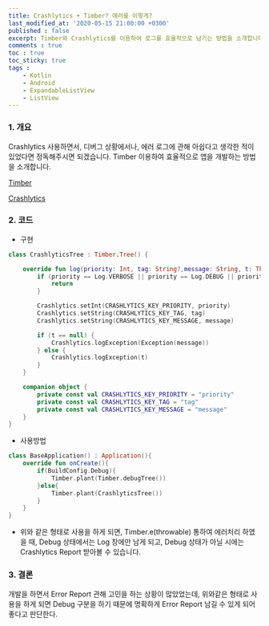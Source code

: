 ```yaml
---
title: Crashlytics + Timber? 에러를 이렇게?
last_modified_at: '2020-05-15 21:00:00 +0300'
published : false
excerpt: Timber와 Crashlytics를 이용하여 로그를 효율적으로 남기는 방법을 소개합니다.
comments : true
toc : true
toc_sticky: true
tags :
    - Kotlin
    - Android
    - ExpandableListView
    - ListView
---
```


### 1. 개요

Crashlytics 사용하면서, 디버그 상황에서나, 에러 로그에 관해 아쉽다고 생각한 적이 있었다면 정독해주시면 되겠습니다.
Timber 이용하여 효율적으로 앱을 개발하는 방법을 소개합니다.

[Timber](https://github.com/JakeWharton/timber)

[Crashlytics](https://firebase.google.com/docs/crashlytics/?gclid=Cj0KCQjw-_j1BRDkARIsAJcfmTERajKGAjmsdzoQu5vkHzYXcAnA7Nz3bDMnYMOJRW35tKiwuZWCJO0aAmwnEALw_wcB)

### 2. 코드

- 구현

```kotlin
class CrashlyticsTree : Timber.Tree() {

    override fun log(priority: Int, tag: String?,message: String, t: Throwable?) {
        if (priority == Log.VERBOSE || priority == Log.DEBUG || priority == Log.INFO) {
            return
        }

        Crashlytics.setInt(CRASHLYTICS_KEY_PRIORITY, priority)
        Crashlytics.setString(CRASHLYTICS_KEY_TAG, tag)
        Crashlytics.setString(CRASHLYTICS_KEY_MESSAGE, message)

        if (t == null) {
            Crashlytics.logException(Exception(message))
        } else {
            Crashlytics.logException(t)
        }
    }

    companion object {
        private const val CRASHLYTICS_KEY_PRIORITY = "priority"
        private const val CRASHLYTICS_KEY_TAG = "tag"
        private const val CRASHLYTICS_KEY_MESSAGE = "message"
    }
}

```

- 사용방법

```kotlin
class BaseApplication() : Application(){
    override fun onCreate(){
        if(BuildConfig.Debug){
            Timber.plant(Timber.debugTree())
        }else{
            Timber.plant(CrashlyticsTree())
        }
    }
}
```

- 위와 같은 형태로 사용을 하게 되면, Timber.e(throwable) 통하여 에러처리 하였을 때, Debug 상태에서는 Log 창에만 남게 되고, Debug 상태가 아닐 시에는 Crashlytics Report 받아볼 수 있습니다.

### 3. 결론

개발을 하면서 Error Report 관해 고민을 하는 상황이 많았었는데, 위와같은 형태로 사용을 하게 되면 Debug 구분을 하기 때문에 명확하게 Error Report 남길 수 있게 되어 좋다고 판단한다.
